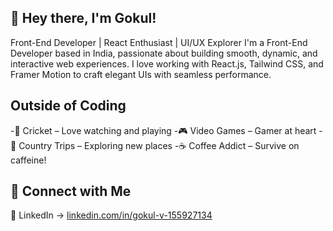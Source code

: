 ## 👋 Hey there, I'm Gokul!
Front-End Developer | React Enthusiast | UI/UX Explorer
I'm a Front-End Developer based in India, passionate about building smooth, dynamic, and interactive web experiences. I love working with React.js, Tailwind CSS, and Framer Motion to craft elegant UIs with seamless performance.

## Outside of Coding
-🏏 Cricket – Love watching and playing
-🎮 Video Games – Gamer at heart
-🌿 Country Trips – Exploring new places
-☕ Coffee Addict – Survive on caffeine!

## 🔗 Connect with Me
📩 LinkedIn → [linkedin.com/in/gokul-v-155927134](https://www.linkedin.com/in/gokul-v-155927134/)

<!---
Gokulvr/Gokulvr is a ✨ special ✨ repository because its `README.md` (this file) appears on your GitHub profile.
You can click the Preview link to take a look at your changes.
--->
